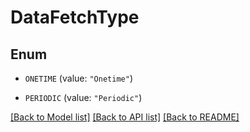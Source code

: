 # DataFetchType

## Enum


* `ONETIME` (value: `"Onetime"`)

* `PERIODIC` (value: `"Periodic"`)


[[Back to Model list]](../README.md#documentation-for-models) [[Back to API list]](../README.md#documentation-for-api-endpoints) [[Back to README]](../README.md)


